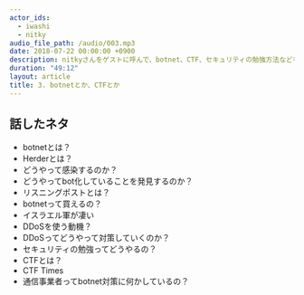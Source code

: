```yaml
---
actor_ids:
  - iwashi 
  - nitky
audio_file_path: /audio/003.mp3
date: 2018-07-22 00:00:00 +0900
description: nitkyさんをゲストに呼んで、botnet、CTF、セキュリティの勉強方法などを教えてもらっているエピソードです。
duration: "49:12"
layout: article
title: 3. botnetとか、CTFとか
---
```


## 話したネタ

- botnetとは？
- Herderとは？
- どうやって感染するのか？
- どうやってbot化していることを発見するのか？
- リスニングポストとは？
- botnetって買えるの？
- イスラエル軍が凄い
- DDoSを使う動機？
- DDoSってどうやって対策していくのか？
- セキュリティの勉強ってどうやるの？
- CTFとは？
- CTF Times
- 通信事業者ってbotnet対策に何かしているの？
